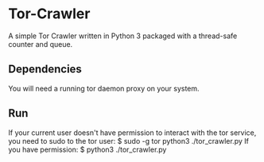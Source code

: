 # Tor-Crawler
A simple Tor Crawler written in Python 3 packaged with a thread-safe counter and queue.

## Dependencies
You will need a running tor daemon proxy on your system.

## Run
If your current user doesn't have permission to interact with the tor service, you need to sudo to the tor user:
  $ sudo -g tor python3 ./tor_crawler.py
If you have permission:
  $ python3 ./tor_crawler.py
